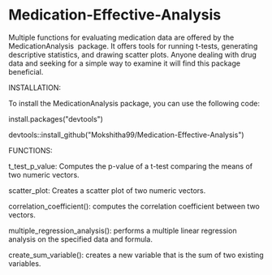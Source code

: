 # Medication-Effective-Analysis
Multiple functions for evaluating medication data are offered by the MedicationAnalysis  package. It offers tools for running t-tests, generating descriptive statistics, and drawing scatter plots. Anyone dealing with drug data and seeking for a simple way to examine it will find this package beneficial.


INSTALLATION: 

To install the MedicationAnalysis package, you can use the following code: 

install.packages("devtools")

devtools::install_github("Mokshitha99/Medication-Effective-Analysis")


FUNCTIONS: 

t_test_p_value: Computes the p-value of a t-test comparing the means of two numeric vectors.

scatter_plot: Creates a scatter plot of two numeric vectors.

correlation_coefficient():  computes the correlation coefficient between two vectors.

multiple_regression_analysis(): performs a multiple linear regression analysis on the specified data and formula.

create_sum_variable(): creates a new variable that is the sum of two existing variables.
